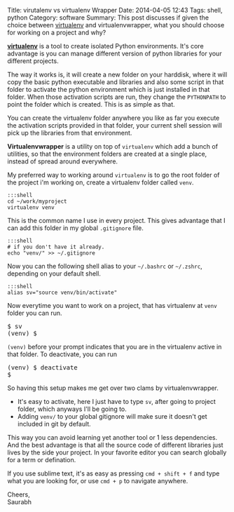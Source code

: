 Title: virutalenv vs virtualenv Wrapper
Date: 2014-04-05 12:43
Tags: shell, python
Category: software
Summary: This post discusses if given the choice between [virtualenv][1] and virtualenvwrapper, what you should choose for working on a project and why?

**[virtualenv][1]** is a tool to create isolated Python environments. It's core advantage is you can manage different version of python libraries for your different projects.

The way it works is, it will create a new folder on your harddisk, where it will copy the basic python executable and libraries and also some script in that folder to activate the python environment which is just installed in that folder. When those activation scripts are run, they change the `PYTHONPATH` to point the folder which is created. This is as simple as that.

You can create the virtualenv folder anywhere you like as far you execute the activation scripts provided in that folder, your current shell session will pick up the libraries from that environment.

**Virtualenvwrapper** is a utility on top of `virtualenv` which add a bunch of utilities, so that the environment folders are created at a single place, instead of spread around everywhere.

My preferred way to working around `virtualenv` is to go the root folder of the project i'm working on, create a virtualenv folder called `venv`. 

    :::shell
    cd ~/work/myproject
    virtualenv venv

This is the common name I use in every project. This gives advantage that I can add this folder in my global `.gitignore` file.

    :::shell
    # if you don't have it already.
    echo "venv/" >> ~/.gitignore  


Now you can the following shell alias to your `~/.bashrc` or `~/.zshrc`, depending on your default shell.
    
    :::shell
    alias sv="source venv/bin/activate"
    
Now everytime you want to work on a project, that has virtualenv at `venv` folder you can run.

<pre>
$ sv 
(venv) $ 
</pre>


`(venv)` before your prompt indicates that you are in the virtualenv active in that folder. To deactivate, you can run

<pre>
(venv) $ deactivate
$
</pre>

So having this setup makes me get over two clams by virtualenvwrapper.
 
* It's easy to activate, here I just have to type `sv`, after going to project folder, which anyways I'll be going to.
* Adding `venv/` to your global gitignore will make sure it doesn't get included in git by default.

This way you can avoid learning yet another tool or 1 less dependencies. And the best advantage is that all the source code of different libraries just lives by the side your project. In your favorite editor you can search globally for a term or defination.

If you use sublime text, it's as easy as pressing `cmd + shift + f` and type what you are looking for, or use `cmd + p` to navigate anywhere.

Cheers,  
Saurabh

  [1]: http://www.virtualenv.org/en/latest/virtualenv.html
